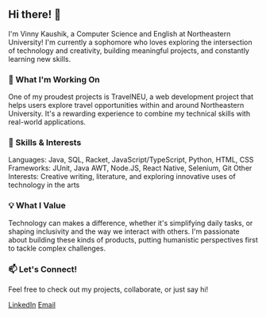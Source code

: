 ## Hi there! 👋
I'm Vinny Kaushik, a Computer Science and English at Northeastern University! I'm currently a sophomore who loves exploring the intersection of technology and creativity, building meaningful projects, and constantly learning new skills.

### 🔭 What I'm Working On
One of my proudest projects is TravelNEU, a web development project that helps users explore travel opportunities within and around Northeastern University. It's a rewarding experience to combine my technical skills with real-world applications.

### 🌱 Skills & Interests
Languages: Java, SQL, Racket, JavaScript/TypeScript, Python, HTML, CSS
Frameworks: JUnit, Java AWT, Node.JS, React Native, Selenium, Git
Other Interests: Creative writing, literature, and exploring innovative uses of technology in the arts
### 💡 What I Value
Technology can makes a difference, whether it's simplifying daily tasks, or shaping inclusivity and the way we interact with others. I'm passionate about building these kinds of products, putting  humanistic perspectives first to tackle complex challenges.

### 📫 Let's Connect!
Feel free to check out my projects, collaborate, or just say hi!

[LinkedIn]([url](https://www.linkedin.com/in/vinnykaushik/))
[Email](vin.kaushik23@gmail.com)
